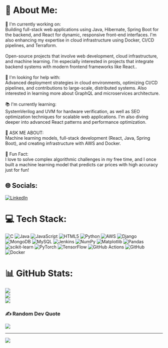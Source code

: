 # 💫 About Me:
🔭 I'm currently working on:<br>Building full-stack web applications using Java, Hibernate, Spring Boot for the backend, and React for dynamic, responsive front-end interfaces. I'm also enhancing my expertise in cloud infrastructure using Docker, CI/CD pipelines, and Terraform.<br><br>Open-source projects that involve web development, cloud infrastructure, and machine learning. I’m especially interested in projects that integrate backend systems with modern frontend frameworks like React..<br><br>🌱 I'm looking for help with:<br>Advanced deployment strategies in cloud environments, optimizing CI/CD pipelines, and contributions to large-scale, distributed systems. Also interested in learning more about GraphQL and microservices architecture.<br><br>📚 I'm currently learning:<br>SystemVerilog and UVM for hardware verification, as well as SEO optimization techniques for scalable web applications. I'm also diving deeper into advanced React patterns and performance optimization.<br><br>💬 ASK ME ABOUT:<br>Machine learning models, full-stack development (React, Java, Spring Boot), and creating infrastructure with AWS and Docker.<br><br>🎉 Fun Fact:<br>I love to solve complex algorithmic challenges in my free time, and I once built a machine learning model that predicts car prices with high accuracy just for fun!


## 🌐 Socials:
[![LinkedIn](https://img.shields.io/badge/LinkedIn-%230077B5.svg?logo=linkedin&logoColor=white)](https://linkedin.com/in/https://www.linkedin.com/in/ratnalasai-krishna/) 

# 💻 Tech Stack:
![C](https://img.shields.io/badge/c-%2300599C.svg?style=for-the-badge&logo=c&logoColor=white) ![Java](https://img.shields.io/badge/java-%23ED8B00.svg?style=for-the-badge&logo=openjdk&logoColor=white) ![JavaScript](https://img.shields.io/badge/javascript-%23323330.svg?style=for-the-badge&logo=javascript&logoColor=%23F7DF1E) ![HTML5](https://img.shields.io/badge/html5-%23E34F26.svg?style=for-the-badge&logo=html5&logoColor=white) ![Python](https://img.shields.io/badge/python-3670A0?style=for-the-badge&logo=python&logoColor=ffdd54) ![AWS](https://img.shields.io/badge/AWS-%23FF9900.svg?style=for-the-badge&logo=amazon-aws&logoColor=white) ![Django](https://img.shields.io/badge/django-%23092E20.svg?style=for-the-badge&logo=django&logoColor=white) ![MongoDB](https://img.shields.io/badge/MongoDB-%234ea94b.svg?style=for-the-badge&logo=mongodb&logoColor=white) ![MySQL](https://img.shields.io/badge/mysql-4479A1.svg?style=for-the-badge&logo=mysql&logoColor=white) ![Jenkins](https://img.shields.io/badge/jenkins-%232C5263.svg?style=for-the-badge&logo=jenkins&logoColor=white) ![NumPy](https://img.shields.io/badge/numpy-%23013243.svg?style=for-the-badge&logo=numpy&logoColor=white) ![Matplotlib](https://img.shields.io/badge/Matplotlib-%23ffffff.svg?style=for-the-badge&logo=Matplotlib&logoColor=black) ![Pandas](https://img.shields.io/badge/pandas-%23150458.svg?style=for-the-badge&logo=pandas&logoColor=white) ![scikit-learn](https://img.shields.io/badge/scikit--learn-%23F7931E.svg?style=for-the-badge&logo=scikit-learn&logoColor=white) ![PyTorch](https://img.shields.io/badge/PyTorch-%23EE4C2C.svg?style=for-the-badge&logo=PyTorch&logoColor=white) ![TensorFlow](https://img.shields.io/badge/TensorFlow-%23FF6F00.svg?style=for-the-badge&logo=TensorFlow&logoColor=white) ![GitHub Actions](https://img.shields.io/badge/github%20actions-%232671E5.svg?style=for-the-badge&logo=githubactions&logoColor=white) ![GitHub](https://img.shields.io/badge/github-%23121011.svg?style=for-the-badge&logo=github&logoColor=white) ![Docker](https://img.shields.io/badge/docker-%230db7ed.svg?style=for-the-badge&logo=docker&logoColor=white)
# 📊 GitHub Stats:
![](https://github-readme-stats.vercel.app/api?username=krishnaratnala&theme=dark&hide_border=false&include_all_commits=false&count_private=false)<br/>
![](https://github-readme-streak-stats.herokuapp.com/?user=krishnaratnala&theme=dark&hide_border=false)<br/>
![](https://github-readme-stats.vercel.app/api/top-langs/?username=krishnaratnala&theme=dark&hide_border=false&include_all_commits=false&count_private=false&layout=compact)

### ✍️ Random Dev Quote
![](https://quotes-github-readme.vercel.app/api?type=vetical&theme=radical)

---
[![](https://visitcount.itsvg.in/api?id=krishnaratnala&icon=0&color=0)](https://visitcount.itsvg.in)

<!-- Proudly created with GPRM ( https://gprm.itsvg.in ) -->
